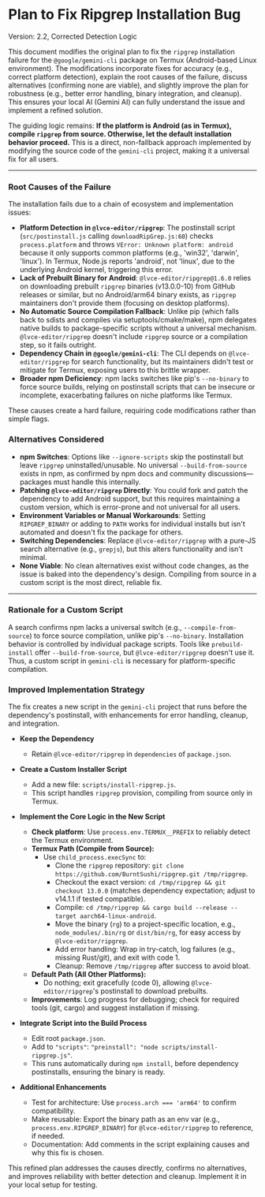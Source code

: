 # Plan to Fix Ripgrep Installation Bug
Version: 2.2, Corrected Detection Logic

This document modifies the original plan to fix the `ripgrep` installation failure for the `@google/gemini-cli` package on Termux (Android-based Linux environment). The modifications incorporate fixes for accuracy (e.g., correct platform detection), explain the root causes of the failure, discuss alternatives (confirming none are viable), and slightly improve the plan for robustness (e.g., better error handling, binary integration, and cleanup). This ensures your local AI (Gemini AI) can fully understand the issue and implement a refined solution.

The guiding logic remains: **If the platform is Android (as in Termux), compile `ripgrep` from source. Otherwise, let the default installation behavior proceed.** This is a direct, non-fallback approach implemented by modifying the source code of the `gemini-cli` project, making it a universal fix for all users.

---

### Root Causes of the Failure
The installation fails due to a chain of ecosystem and implementation issues:
- **Platform Detection in `@lvce-editor/ripgrep`**: The postinstall script (`src/postinstall.js` calling `downloadRipGrep.js:60`) checks `process.platform` and throws `VError: Unknown platform: android` because it only supports common platforms (e.g., 'win32', 'darwin', 'linux'). In Termux, Node.js reports 'android', not 'linux', due to the underlying Android kernel, triggering this error.
- **Lack of Prebuilt Binary for Android**: `@lvce-editor/ripgrep@1.6.0` relies on downloading prebuilt `ripgrep` binaries (v13.0.0-10) from GitHub releases or similar, but no Android/arm64 binary exists, as `ripgrep` maintainers don't provide them (focusing on desktop platforms).
- **No Automatic Source Compilation Fallback**: Unlike pip (which falls back to sdists and compiles via setuptools/cmake/make), npm delegates native builds to package-specific scripts without a universal mechanism. `@lvce-editor/ripgrep` doesn't include `ripgrep` source or a compilation step, so it fails outright.
- **Dependency Chain in `@google/gemini-cli`**: The CLI depends on `@lvce-editor/ripgrep` for search functionality, but its maintainers didn't test or mitigate for Termux, exposing users to this brittle wrapper.
- **Broader npm Deficiency**: npm lacks switches like pip's `--no-binary` to force source builds, relying on postinstall scripts that can be insecure or incomplete, exacerbating failures on niche platforms like Termux.

These causes create a hard failure, requiring code modifications rather than simple flags.

### Alternatives Considered
- **npm Switches**: Options like `--ignore-scripts` skip the postinstall but leave `ripgrep` uninstalled/unusable. No universal `--build-from-source` exists in npm, as confirmed by npm docs and community discussions—packages must handle this internally.
- **Patching `@lvce-editor/ripgrep` Directly**: You could fork and patch the dependency to add Android support, but this requires maintaining a custom version, which is error-prone and not universal for all users.
- **Environment Variables or Manual Workarounds**: Setting `RIPGREP_BINARY` or adding to `PATH` works for individual installs but isn't automated and doesn't fix the package for others.
- **Switching Dependencies**: Replace `@lvce-editor/ripgrep` with a pure-JS search alternative (e.g., `grepjs`), but this alters functionality and isn't minimal.
- **None Viable**: No clean alternatives exist without code changes, as the issue is baked into the dependency's design. Compiling from source in a custom script is the most direct, reliable fix.

---

### Rationale for a Custom Script
A search confirms npm lacks a universal switch (e.g., `--compile-from-source`) to force source compilation, unlike pip's `--no-binary`. Installation behavior is controlled by individual package scripts. Tools like `prebuild-install` offer `--build-from-source`, but `@lvce-editor/ripgrep` doesn't use it. Thus, a custom script in `gemini-cli` is necessary for platform-specific compilation.

### Improved Implementation Strategy
The fix creates a new script in the `gemini-cli` project that runs before the dependency's postinstall, with enhancements for error handling, cleanup, and integration.

- **Keep the Dependency**
  - Retain `@lvce-editor/ripgrep` in `dependencies` of `package.json`.

- **Create a Custom Installer Script**
  - Add a new file: `scripts/install-ripgrep.js`.
  - This script handles `ripgrep` provision, compiling from source only in Termux.

- **Implement the Core Logic in the New Script**
  - **Check platform**: Use `process.env.TERMUX__PREFIX` to reliably detect the Termux environment.
  - **Termux Path (Compile from Source):**
    - Use `child_process.execSync` to:
      - Clone the `ripgrep` repository: `git clone https://github.com/BurntSushi/ripgrep.git /tmp/ripgrep`.
      - Checkout the exact version: `cd /tmp/ripgrep && git checkout 13.0.0` (matches dependency expectation; adjust to v14.1.1 if tested compatible).
      - Compile: `cd /tmp/ripgrep && cargo build --release --target aarch64-linux-android`.
      - Move the binary (`rg`) to a project-specific location, e.g., `node_modules/.bin/rg` or `dist/bin/rg`, for easy access by `@lvce-editor/ripgrep`.
      - Add error handling: Wrap in try-catch, log failures (e.g., missing Rust/git), and exit with code 1.
      - Cleanup: Remove `/tmp/ripgrep` after success to avoid bloat.
  - **Default Path (All Other Platforms):**
    - Do nothing; exit gracefully (code 0), allowing `@lvce-editor/ripgrep`'s postinstall to download prebuilts.
  - **Improvements**: Log progress for debugging; check for required tools (git, cargo) and suggest installation if missing.

- **Integrate Script into the Build Process**
  - Edit root `package.json`.
  - Add to `"scripts"`: `"preinstall": "node scripts/install-ripgrep.js"`.
  - This runs automatically during `npm install`, before dependency postinstalls, ensuring the binary is ready.

- **Additional Enhancements**
  - Test for architecture: Use `process.arch === 'arm64'` to confirm compatibility.
  - Make reusable: Export the binary path as an env var (e.g., `process.env.RIPGREP_BINARY`) for `@lvce-editor/ripgrep` to reference, if needed.
  - Documentation: Add comments in the script explaining causes and why this fix is chosen.

This refined plan addresses the causes directly, confirms no alternatives, and improves reliability with better detection and cleanup. Implement it in your local setup for testing.